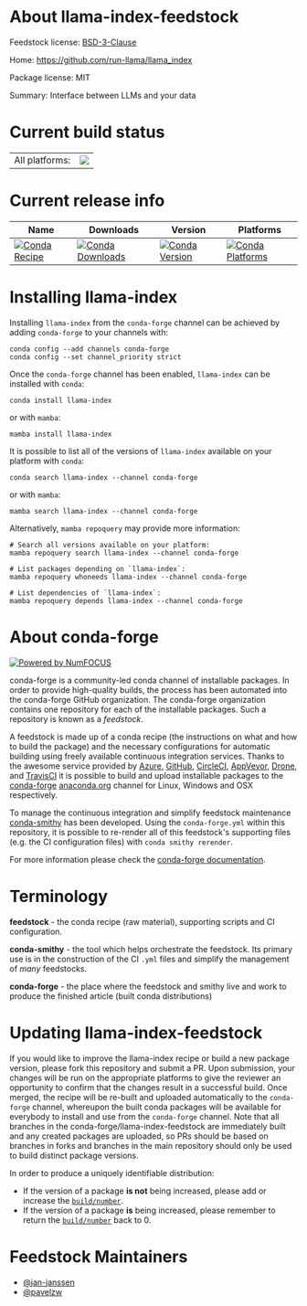 About llama-index-feedstock
===========================

Feedstock license: [BSD-3-Clause](https://github.com/conda-forge/llama-index-feedstock/blob/main/LICENSE.txt)

Home: https://github.com/run-llama/llama_index

Package license: MIT

Summary: Interface between LLMs and your data

Current build status
====================


<table><tr><td>All platforms:</td>
    <td>
      <a href="https://dev.azure.com/conda-forge/feedstock-builds/_build/latest?definitionId=20377&branchName=main">
        <img src="https://dev.azure.com/conda-forge/feedstock-builds/_apis/build/status/llama-index-feedstock?branchName=main">
      </a>
    </td>
  </tr>
</table>

Current release info
====================

| Name | Downloads | Version | Platforms |
| --- | --- | --- | --- |
| [![Conda Recipe](https://img.shields.io/badge/recipe-llama--index-green.svg)](https://anaconda.org/conda-forge/llama-index) | [![Conda Downloads](https://img.shields.io/conda/dn/conda-forge/llama-index.svg)](https://anaconda.org/conda-forge/llama-index) | [![Conda Version](https://img.shields.io/conda/vn/conda-forge/llama-index.svg)](https://anaconda.org/conda-forge/llama-index) | [![Conda Platforms](https://img.shields.io/conda/pn/conda-forge/llama-index.svg)](https://anaconda.org/conda-forge/llama-index) |

Installing llama-index
======================

Installing `llama-index` from the `conda-forge` channel can be achieved by adding `conda-forge` to your channels with:

```
conda config --add channels conda-forge
conda config --set channel_priority strict
```

Once the `conda-forge` channel has been enabled, `llama-index` can be installed with `conda`:

```
conda install llama-index
```

or with `mamba`:

```
mamba install llama-index
```

It is possible to list all of the versions of `llama-index` available on your platform with `conda`:

```
conda search llama-index --channel conda-forge
```

or with `mamba`:

```
mamba search llama-index --channel conda-forge
```

Alternatively, `mamba repoquery` may provide more information:

```
# Search all versions available on your platform:
mamba repoquery search llama-index --channel conda-forge

# List packages depending on `llama-index`:
mamba repoquery whoneeds llama-index --channel conda-forge

# List dependencies of `llama-index`:
mamba repoquery depends llama-index --channel conda-forge
```


About conda-forge
=================

[![Powered by
NumFOCUS](https://img.shields.io/badge/powered%20by-NumFOCUS-orange.svg?style=flat&colorA=E1523D&colorB=007D8A)](https://numfocus.org)

conda-forge is a community-led conda channel of installable packages.
In order to provide high-quality builds, the process has been automated into the
conda-forge GitHub organization. The conda-forge organization contains one repository
for each of the installable packages. Such a repository is known as a *feedstock*.

A feedstock is made up of a conda recipe (the instructions on what and how to build
the package) and the necessary configurations for automatic building using freely
available continuous integration services. Thanks to the awesome service provided by
[Azure](https://azure.microsoft.com/en-us/services/devops/), [GitHub](https://github.com/),
[CircleCI](https://circleci.com/), [AppVeyor](https://www.appveyor.com/),
[Drone](https://cloud.drone.io/welcome), and [TravisCI](https://travis-ci.com/)
it is possible to build and upload installable packages to the
[conda-forge](https://anaconda.org/conda-forge) [anaconda.org](https://anaconda.org/)
channel for Linux, Windows and OSX respectively.

To manage the continuous integration and simplify feedstock maintenance
[conda-smithy](https://github.com/conda-forge/conda-smithy) has been developed.
Using the ``conda-forge.yml`` within this repository, it is possible to re-render all of
this feedstock's supporting files (e.g. the CI configuration files) with ``conda smithy rerender``.

For more information please check the [conda-forge documentation](https://conda-forge.org/docs/).

Terminology
===========

**feedstock** - the conda recipe (raw material), supporting scripts and CI configuration.

**conda-smithy** - the tool which helps orchestrate the feedstock.
                   Its primary use is in the construction of the CI ``.yml`` files
                   and simplify the management of *many* feedstocks.

**conda-forge** - the place where the feedstock and smithy live and work to
                  produce the finished article (built conda distributions)


Updating llama-index-feedstock
==============================

If you would like to improve the llama-index recipe or build a new
package version, please fork this repository and submit a PR. Upon submission,
your changes will be run on the appropriate platforms to give the reviewer an
opportunity to confirm that the changes result in a successful build. Once
merged, the recipe will be re-built and uploaded automatically to the
`conda-forge` channel, whereupon the built conda packages will be available for
everybody to install and use from the `conda-forge` channel.
Note that all branches in the conda-forge/llama-index-feedstock are
immediately built and any created packages are uploaded, so PRs should be based
on branches in forks and branches in the main repository should only be used to
build distinct package versions.

In order to produce a uniquely identifiable distribution:
 * If the version of a package **is not** being increased, please add or increase
   the [``build/number``](https://docs.conda.io/projects/conda-build/en/latest/resources/define-metadata.html#build-number-and-string).
 * If the version of a package **is** being increased, please remember to return
   the [``build/number``](https://docs.conda.io/projects/conda-build/en/latest/resources/define-metadata.html#build-number-and-string)
   back to 0.

Feedstock Maintainers
=====================

* [@jan-janssen](https://github.com/jan-janssen/)
* [@pavelzw](https://github.com/pavelzw/)

